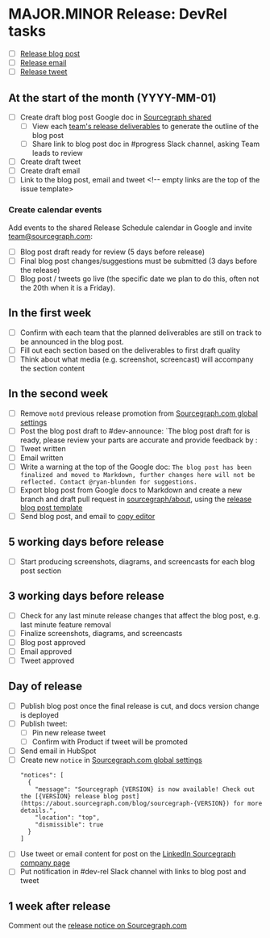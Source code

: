 <!--
This template is used for tracking DevRel activities for our monthly major/minor release of Sourcegraph.
-->

# MAJOR.MINOR Release: DevRel tasks

<!-- 
  Once created, link the blog post pull request, email, and tweet for this release.
-->

- [ ] [Release blog post](#)
- [ ] [Release email](#)
- [ ] [Release tweet](#)

## At the start of the month (YYYY-MM-01)

- [ ] Create draft blog post Google doc in [Sourcegraph shared](https://drive.google.com/drive/u/0/folders/0B3lEU2lM-l9gUk5sNmRSMVFHVFU)
  - [ ] View each [team's release deliverables](https://github.com/sourcegraph/sourcegraph/issues?q=is%3Aopen+is%3Aissue+milestone%3A{MAJOR}.{MINOR}+label%3Aroadmap) to generate the outline of the blog post
  - [ ] Share link to blog post doc in #progress Slack channel, asking Team leads to review

- [ ] Create draft tweet
- [ ] Create draft email
- [ ] Link to the blog post, email and tweet <!-- empty links are the top of the issue template>

### Create calendar events

Add events to the shared Release Schedule calendar in Google and invite team@sourcegraph.com:

- [ ] Blog post draft ready for review (5 days before release)
- [ ] Final blog post changes/suggestions must be submitted (3 days before the release)
- [ ] Blog post / tweets go live (the specific date we plan to do this, often not the 20th when it is a Friday).

## In the first week

- [ ] Confirm with each team that the planned deliverables are still on track to be announced in the blog post.
- [ ] Fill out each section based on the deliverables to first draft quality
- [ ] Think about what media (e.g. screenshot, screencast) will accompany the section content

## In the second week

- [ ] Remove `motd` previous release promotion from [Sourcegraph.com global settings](https://sourcegraph.com/site-admin/global-settings)
- [ ] Post the blog post draft to #dev-announce: `The blog post draft for <VERSION> is ready, please review your parts are accurate and provide feedback by <DATE>: <link>
- [ ] Tweet written
- [ ] Email written
- [ ] Write a warning at the top of the Google doc: `The blog post has been finalized and moved to Markdown, further changes here will not be reflected. Contact @ryan-blunden for suggestions.`
- [ ] Export blog post from Google docs to Markdown and create a new branch and draft pull request in [sourcegraph/about](https://github.com/sourcegraph/about/), using the [release blog post template](https://github.com/sourcegraph/about/blob/master/RELEASE_BLOG_POST_TEMPLATE.md)
- [ ] Send blog post, and email to [copy editor](https://docs.google.com/spreadsheets/d/1UUSSWrS8aKsLEg7M3Qdzw9s0GLJCI1eCrSJI06Qofb0/edit#gid=0_)

## 5 working days before release

- [ ] Start producing screenshots, diagrams, and screencasts for each blog post section

## 3 working days before release

- [ ] Check for any last minute release changes that affect the blog post, e.g. last minute feature removal
- [ ] Finalize screenshots, diagrams, and screencasts
- [ ] Blog post approved
- [ ] Email approved
- [ ] Tweet approved

## Day of release

- [ ] Publish blog post once the final release is cut, and docs version change is deployed
- [ ] Publish tweet:
  - [ ] Pin new release tweet
  - [ ] Confirm with Product if tweet will be promoted
- [ ] Send email in HubSpot
- [ ] Create new `notice` in [Sourcegraph.com global settings](https://sourcegraph.com/site-admin/global-settings)
   ```
   "notices": [
     {
       "message": "Sourcegraph {VERSION} is now available! Check out the [{VERSION} release blog post](https://about.sourcegraph.com/blog/sourcegraph-{VERSION}) for more details.",
       "location": "top",
       "dismissible": true
     }
   ]
   ```
- [ ] Use tweet or email content for post on the [LinkedIn Sourcegraph company page](https://www.linkedin.com/company/sourcegraph/)
- [ ] Put notification in #dev-rel Slack channel with links to blog post and tweet

## 1 week after release

Comment out the [release notice on Sourcegraph.com](https://sourcegraph.com/site-admin/global-settings)
